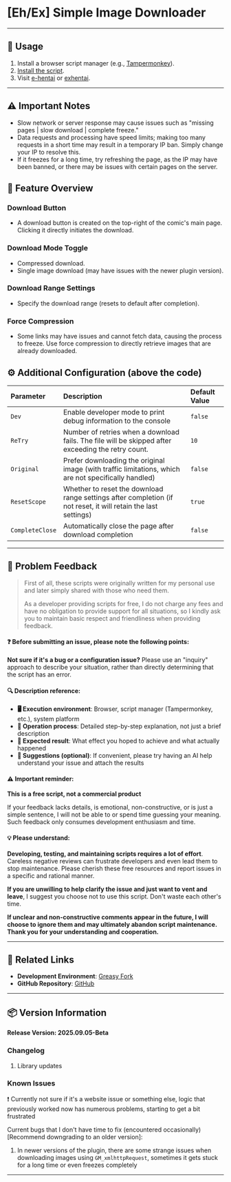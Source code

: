 # **[Eh/Ex] Simple Image Downloader**

---

## **👻 Usage**

1. Install a browser script manager (e.g., [Tampermonkey](https://chrome.google.com/webstore/detail/tampermonkey/dhdgffkkebhmkfjojejmpbldmpobfkfo)).
2. [Install the script](https://update.greasyfork.org/scripts/472882/%5BEEx-Hentai%5D%20Downloader.user.js).
3. Visit [e-hentai](https://e-hentai.org/) or [exhentai](https://exhentai.org/).

---

## **⚠️ Important Notes**
- Slow network or server response may cause issues such as "missing pages | slow download | complete freeze."
- Data requests and processing have speed limits; making too many requests in a short time may result in a temporary IP ban. Simply change your IP to resolve this.
- If it freezes for a long time, try refreshing the page, as the IP may have been banned, or there may be issues with certain pages on the server.

## **📜 Feature Overview**

### **Download Button**
- A download button is created on the top-right of the comic's main page. Clicking it directly initiates the download.

### **Download Mode Toggle**
- Compressed download.
- Single image download (may have issues with the newer plugin version).

### **Download Range Settings**
- Specify the download range (resets to default after completion).

### **Force Compression**
- Some links may have issues and cannot fetch data, causing the process to freeze. Use force compression to directly retrieve images that are already downloaded.

## **⚙️ Additional Configuration (above the code)**

| **Parameter**   | **Description**                                                                                                | **Default Value** |
| :-------------- | :------------------------------------------------------------------------------------------------------------- | :---------------- |
| `Dev`           | Enable developer mode to print debug information to the console                                                | `false`           |
| `ReTry`         | Number of retries when a download fails. The file will be skipped after exceeding the retry count.             | `10`              |
| `Original`      | Prefer downloading the original image (with traffic limitations, which are not specifically handled)           | `false`           |
| `ResetScope`    | Whether to reset the download range settings after completion (if not reset, it will retain the last settings) | `true`            |
| `CompleteClose` | Automatically close the page after download completion                                                         | `false`           |

---

## 📣 Problem Feedback

> First of all, these scripts were originally written for my personal use and later simply shared with those who need them.
>
> As a developer providing scripts for free, I do not charge any fees and have no obligation to provide support for all situations, so I kindly ask you to maintain basic respect and friendliness when providing feedback.

#### ❓ Before submitting an issue, please note the following points:

**Not sure if it's a bug or a configuration issue?** Please use an "inquiry" approach to describe your situation, rather than directly determining that the script has an error.

#### 🔍 Description reference:

- **🖥️ Execution environment**: Browser, script manager (Tampermonkey, etc.), system platform
- **🧭 Operation process**: Detailed step-by-step explanation, not just a brief description
- **🎯 Expected result**: What effect you hoped to achieve and what actually happened
- **🤖 Suggestions (optional)**: If convenient, please try having an AI help understand your issue and attach the results

#### ⚠️ Important reminder:

**This is a free script, not a commercial product**

If your feedback lacks details, is emotional, non-constructive, or is just a simple sentence, I will not be able to or spend time guessing your meaning. Such feedback only consumes development enthusiasm and time.

#### 💡 Please understand:

**Developing, testing, and maintaining scripts requires a lot of effort**. Careless negative reviews can frustrate developers and even lead them to stop maintenance. Please cherish these free resources and report issues in a specific and rational manner.

**If you are unwilling to help clarify the issue and just want to vent and leave**, I suggest you choose not to use this script. Don't waste each other's time.

**If unclear and non-constructive comments appear in the future, I will choose to ignore them and may ultimately abandon script maintenance. Thank you for your understanding and cooperation.**

---

## **🔗 Related Links**

- **Development Environment**: [Greasy Fork](https://greasyfork.org/zh-TW/users/989635-canaan-hs)  
- **GitHub Repository**: [GitHub](https://github.com/Canaan-HS/MonkeyScript/tree/main/ExDownloader)

---

## **📦 Version Information**

**Release Version: 2025.09.05-Beta**

### **Changelog**
1. Library updates

### **Known Issues**
❗️ Currently not sure if it's a website issue or something else, logic that previously worked now has numerous problems, starting to get a bit frustrated

Current bugs that I don't have time to fix (encountered occasionally) [Recommend downgrading to an older version]:
1. In newer versions of the plugin, there are some strange issues when downloading images using `GM_xmlhttpRequest`, sometimes it gets stuck for a long time or even freezes completely

---